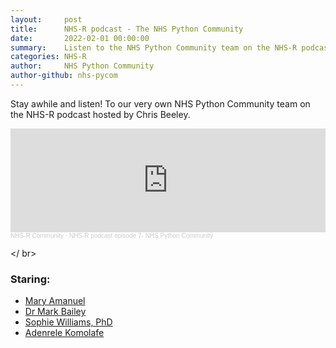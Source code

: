 ```yaml
---
layout:     post
title:      NHS-R podcast - The NHS Python Community
date:       2022-02-01 00:00:00
summary:    Listen to the NHS Python Community team on the NHS-R podcast!
categories: NHS-R
author:     NHS Python Community
author-github: nhs-pycom
---
```


Stay awhile and listen! To our very own NHS Python Community team on the NHS-R podcast hosted by Chris Beeley.

<iframe width="100%" height="166" scrolling="no" frameborder="no" allow="autoplay" src="https://w.soundcloud.com/player/?url=https%3A//api.soundcloud.com/tracks/1217478010&color=%23ff5500&auto_play=false&hide_related=false&show_comments=true&show_user=true&show_reposts=false&show_teaser=true"></iframe><div style="font-size: 10px; color: #cccccc;line-break: anywhere;word-break: normal;overflow: hidden;white-space: nowrap;text-overflow: ellipsis; font-family: Interstate,Lucida Grande,Lucida Sans Unicode,Lucida Sans,Garuda,Verdana,Tahoma,sans-serif;font-weight: 100;"><a href="https://soundcloud.com/nhs-r-community" title="NHS-R Community" target="_blank" style="color: #cccccc; text-decoration: none;">NHS-R Community</a> · <a href="https://soundcloud.com/nhs-r-community/pycom" title="NHS-R podcast episode 7- NHS Pycom" target="_blank" style="color: #cccccc; text-decoration: none;">NHS-R podcast episode 7- NHS Python Community</a></div>

</ br>
### Staring:
- [Mary Amanuel](github.com/maryamanuelnhsx)
- [Dr Mark Bailey](github.com/Cotswoldsmaker)
- [Sophie Williams, PhD](tgithub.com/sophie-w/)
- [Adenrele Komolafe](github.com/Adenrele)

